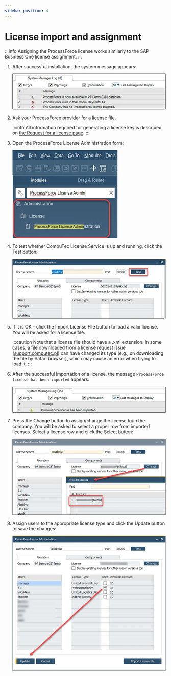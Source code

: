 ```yaml
---
sidebar_position: 4
---
```


# License import and assignment

:::info
    Assigning the ProcessForce license works similarly to the SAP Business One license assignment.
:::

1. After successful installation, the system message appears:

    ![System Message](./media/license-import-assignment/system-message-installation.webp)

2. Ask your ProcessForce provider for a license file.

    :::info
        All information required for generating a license key is described on [the Request for a license page](./license-request.md).
    :::

3. Open the ProcessForce License Administration form:

    ![License Administration](./media/license-import-assignment/license-administration.webp)

4. To test whether CompuTec License Service is up and running, click the Test button:

    ![License connection](./media/license-import-assignment/license-connection-test.webp)

5. If it is OK – click the Import License File button to load a valid license. You will be asked for a license file.

    :::caution
        Note that a license file should have a .xml extension. In some cases, a file downloaded from a license request issue ([support.computec.pl](https://support.computec.pl)) can have changed its type (e.g., on downloading the file by Safari browser), which may cause an error when trying to load it.
    :::

6. After the successful importation of a license, the message `ProcessForce license has been imported` appears:

    ![System Message](./media/license-import-assignment/license-assignment-message.webp)

7. Press the Change button to assign/change the license to/in the company. You will be asked to select a proper row from imported licenses. Select a license row and click the Select button:

    ![License change](./media/license-import-assignment/license-assignment.webp)

8. Assign users to the appropriate license type and click the Update button to save the changes:

    ![License assignment](./media/license-import-assignment/license-user-assign.webp)

